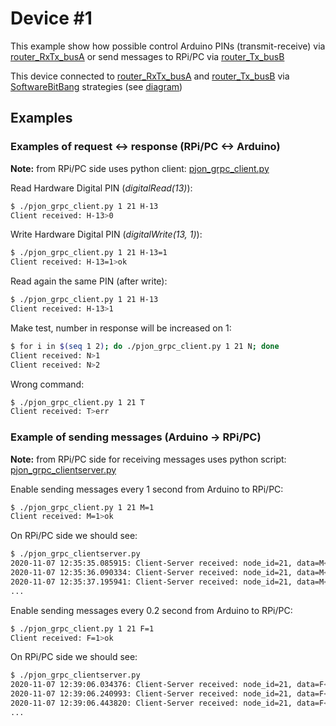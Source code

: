 # Device #1

This example show how possible control Arduino PINs (transmit-receive) via [router_RxTx_busA](../router_RxTx_busA) or send messages to RPi/PC via [router_Tx_busB](../router_Tx_busB)

This device connected to [router_RxTx_busA](../router_RxTx_busA) and [router_Tx_busB](../router_Tx_busB) via [SoftwareBitBang](https://github.com/gioblu/PJON/tree/master/src/strategies/SoftwareBitBang) strategies (see [diagram](../images/PJON-gRPC_two_routers.jpg))

## Examples

### Examples of request <-> response (RPi/PC <-> Arduino)

**Note:** from RPi/PC side uses python client: [pjon_grpc_client.py](../../../clients/python/pjon_grpc_client.py)

Read Hardware Digital PIN (_digitalRead(13)_):

```bash
$ ./pjon_grpc_client.py 1 21 H-13
Client received: H-13>0
```

Write Hardware Digital PIN (_digitalWrite(13, 1)_):

```bash
$ ./pjon_grpc_client.py 1 21 H-13=1
Client received: H-13=1>ok
```

Read again the same PIN (after write):

```bash
$ ./pjon_grpc_client.py 1 21 H-13
Client received: H-13>1
```

Make test, number in response will be increased on 1:

```bash
$ for i in $(seq 1 2); do ./pjon_grpc_client.py 1 21 N; done
Client received: N>1
Client received: N>2
```

Wrong command:

```bash
$ ./pjon_grpc_client.py 1 21 T
Client received: T>err
```

### Example of sending messages (Arduino -> RPi/PC)

**Note:** from RPi/PC side for receiving messages uses python script: [pjon_grpc_clientserver.py](../../../clients/python/pjon_grpc_clientserver.py)

Enable sending messages every 1 second from Arduino to RPi/PC:

```bash
$ ./pjon_grpc_client.py 1 21 M=1
Client received: M=1>ok
```

On RPi/PC side we should see:

```bash
$ ./pjon_grpc_clientserver.py
2020-11-07 12:35:35.085915: Client-Server received: node_id=21, data=M<1 sec msg: 1
2020-11-07 12:35:36.090334: Client-Server received: node_id=21, data=M<1 sec msg: 2
2020-11-07 12:35:37.195941: Client-Server received: node_id=21, data=M<1 sec msg: 3
...
```

Enable sending messages every 0.2 second from Arduino to RPi/PC:

```bash
$ ./pjon_grpc_client.py 1 21 F=1
Client received: F=1>ok
```

On RPi/PC side we should see:

```bash
$ ./pjon_grpc_clientserver.py
2020-11-07 12:39:06.034376: Client-Server received: node_id=21, data=F<0.2 sec msg: 1
2020-11-07 12:39:06.240993: Client-Server received: node_id=21, data=F<0.2 sec msg: 2
2020-11-07 12:39:06.443820: Client-Server received: node_id=21, data=F<0.2 sec msg: 3
...
```
